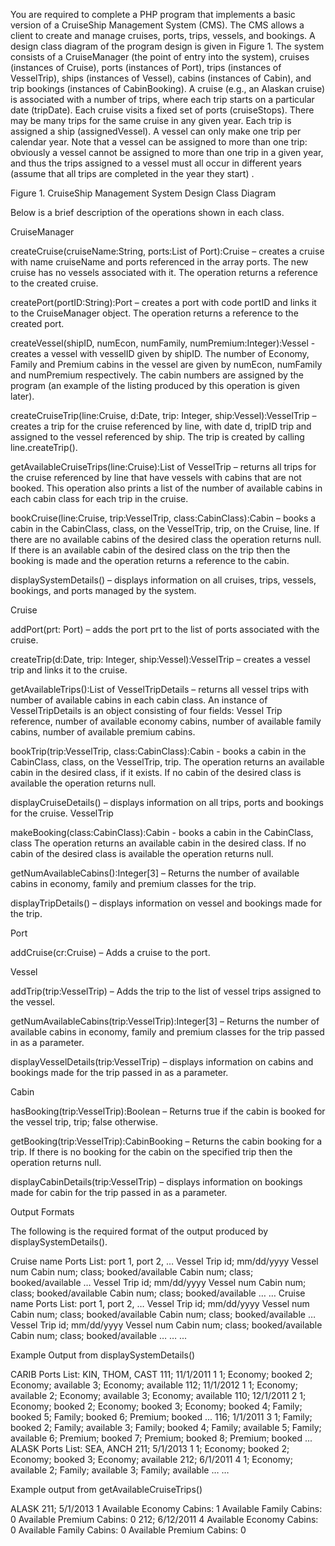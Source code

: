 
 You are required to complete a PHP program that implements a basic version of a CruiseShip Management System (CMS). The CMS allows a client to create and manage cruises, ports, trips, vessels, and bookings. A design class diagram of the program design is given in Figure 1. The system consists of a CruiseManager (the point of entry into the system), cruises (instances of Cruise), ports (instances of Port), trips (instances of VesselTrip), ships (instances of Vessel), cabins (instances of Cabin), and trip bookings (instances of CabinBooking). A cruise (e.g., an Alaskan cruise) is associated with a number of trips, where each trip starts on a particular date (tripDate). Each cruise visits a fixed set of ports (cruiseStops). There may be many trips for the same cruise in any given year. Each trip is assigned a ship (assignedVessel). A vessel can only make one trip per calendar year. Note that a vessel can be assigned to more than one trip: obviously a vessel cannot be assigned to more than one trip in a given year, and thus the trips assigned to a vessel must all occur in different years (assume that all trips are completed in the year they start) .

 

Figure 1. CruiseShip Management System Design Class Diagram






Below is a brief description of the operations shown in each class. 

CruiseManager 

createCruise(cruiseName:String, ports:List of Port):Cruise – creates a cruise with name cruiseName and ports referenced in the array ports. The new cruise has no vessels associated with it. The operation returns a reference to the created cruise.

createPort(portID:String):Port – creates a port with code portID and links it to the CruiseManager object. The operation returns a reference to the created port. 

createVessel(shipID, numEcon, numFamily, numPremium:Integer):Vessel - creates a vessel with vesselID given by shipID. The number of Economy, Family and Premium cabins in the vessel are given by numEcon, numFamily and numPremium respectively. The cabin numbers are assigned by the program (an example of the listing produced by this operation is given later). 

createCruiseTrip(line:Cruise, d:Date, trip: Integer, ship:Vessel):VesselTrip – creates a trip for the cruise referenced by line, with date d, tripID trip and assigned to the vessel referenced by ship. The trip is created by calling line.createTrip(). 

getAvailableCruiseTrips(line:Cruise):List of VesselTrip – returns all trips for the cruise referenced by line that have vessels with cabins that are not booked. This operation also prints a list of the number of available cabins in each cabin class for each trip in the cruise. 

bookCruise(line:Cruise, trip:VesselTrip, class:CabinClass):Cabin – books a cabin in the CabinClass, class, on the VesselTrip, trip, on the Cruise, line. If there are no available cabins of the desired class the operation returns null. If there is an available cabin of the desired class on the trip then the booking is made and the operation returns a reference to the cabin. 

displaySystemDetails() – displays information on all cruises, trips, vessels, bookings, and ports managed by the system. 

Cruise 

addPort(prt: Port) – adds the port prt to the list of ports associated with the cruise. 

createTrip(d:Date, trip: Integer, ship:Vessel):VesselTrip – creates a vessel trip and links it to the cruise. 

getAvailableTrips():List of VesselTripDetails – returns all vessel trips with number of available cabins in each cabin class. An instance of VesselTripDetails is an object consisting of four fields: Vessel Trip reference, number of available economy cabins, number of available family cabins, number of available premium cabins. 

bookTrip(trip:VesselTrip, class:CabinClass):Cabin - books a cabin in the CabinClass, class, on the VesselTrip, trip. The operation returns an available cabin in the desired class, if it exists. If no cabin of the desired class is available the operation returns null. 

displayCruiseDetails() – displays information on all trips, ports and bookings for the cruise. 
VesselTrip 

makeBooking(class:CabinClass):Cabin - books a cabin in the CabinClass, class The operation returns an available cabin in the desired class. If no cabin of the desired class is available the operation returns null. 

getNumAvailableCabins():Integer[3] – Returns the number of available cabins in economy, family and premium classes for the trip. 

displayTripDetails() – displays information on vessel and bookings made for the trip. 

Port 

addCruise(cr:Cruise) – Adds a cruise to the port. 

Vessel 

addTrip(trip:VesselTrip) – Adds the trip to the list of vessel trips assigned to the vessel. 

getNumAvailableCabins(trip:VesselTrip):Integer[3] – Returns the number of available cabins in economy, family and premium classes for the trip passed in as a parameter. 

displayVesselDetails(trip:VesselTrip) – displays information on cabins and bookings made for the trip passed in as a parameter. 

Cabin 

hasBooking(trip:VesselTrip):Boolean – Returns true if the cabin is booked for the vessel trip, trip; false otherwise.
 
getBooking(trip:VesselTrip):CabinBooking – Returns the cabin booking for a trip. If there is no booking for the cabin on the specified trip then the operation returns null. 

displayCabinDetails(trip:VesselTrip) – displays information on bookings made for cabin for the trip passed in as a parameter.









Output Formats 

The following is the required format of the output produced by displaySystemDetails(). 

Cruise name 
Ports List: port 1, port 2, … 
Vessel Trip id; mm/dd/yyyy 
Vessel num 
Cabin num; class; booked/available 
Cabin num; class; booked/available 
… 
Vessel Trip id; mm/dd/yyyy
Vessel num 
Cabin num; class; booked/available 
Cabin num; class; booked/available 
… 
… 
Cruise name 
Ports List: port 1, port 2, … 
Vessel Trip id; mm/dd/yyyy 
Vessel num 
Cabin num; class; booked/available 
Cabin num; class; booked/available 
… 
Vessel Trip id; mm/dd/yyyy 
Vessel num 
Cabin num; class; booked/available 
Cabin num; class; booked/available 
… 
… 
... 






















Example Output from displaySystemDetails() 

CARIB 
Ports List: KIN, THOM, CAST 
111; 11/1/2011 
1 
1; Economy; booked 
2; Economy; available 
3; Economy; available 
112; 11/1/2012 
1 
1; Economy; available 
2; Economy; available 
3; Economy; available 
110; 12/1/2011 
2 
1; Economy; booked 
2; Economy; booked 
3; Economy; booked 
4; Family; booked 
5; Family; booked 
6; Premium; booked 
... 
116; 1/1/2011 
3 
1; Family; booked 
2; Family; available 
3; Family; booked
4; Family; available 
5; Family; available 
6; Premium; booked 
7; Premium; booked 
8; Premium; booked 
... 
ALASK 
Ports List: SEA, ANCH 
211; 5/1/2013 
1 
1; Economy; booked 
2; Economy; booked 
3; Economy; available 
212; 6/1/2011 
4 
1; Economy; available 
2; Family; available 
3; Family; available 
… 
…







Example output from getAvailableCruiseTrips() 

ALASK 211; 5/1/2013 
1 
Available Economy Cabins: 1 
Available Family Cabins: 0 
Available Premium Cabins: 0 
212; 6/12/2011 
4 
Available Economy Cabins: 0 
Available Family Cabins: 0 
Available Premium Cabins: 0

